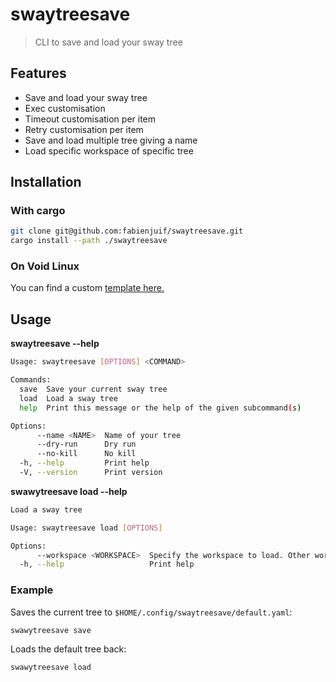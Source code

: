 # swaytreesave

> CLI to save and load your sway tree

## Features

- Save and load your sway tree
- Exec customisation
- Timeout customisation per item
- Retry customisation per item
- Save and load multiple tree giving a name
- Load specific workspace of specific tree

## Installation

### With cargo

```bash
git clone git@github.com:fabienjuif/swaytreesave.git
cargo install --path ./swaytreesave
```

### On Void Linux

You can find a custom [template here.](https://github.com/fabienjuif/void-packages/pull/4)

## Usage

**swaytreesave --help**

```bash
Usage: swaytreesave [OPTIONS] <COMMAND>

Commands:
  save  Save your current sway tree
  load  Load a sway tree
  help  Print this message or the help of the given subcommand(s)

Options:
      --name <NAME>  Name of your tree
      --dry-run      Dry run
      --no-kill      No kill
  -h, --help         Print help
  -V, --version      Print version
```

**swawytreesave load --help**

```bash
Load a sway tree

Usage: swaytreesave load [OPTIONS]

Options:
      --workspace <WORKSPACE>  Specify the workspace to load. Other workspaces app will not be killed, and only this workspace apps will be loaded from config file
  -h, --help                   Print help
```

### Example

Saves the current tree to `$HOME/.config/swaytreesave/default.yaml`:

```bash
swawytreesave save
```

Loads the default tree back:

```bash
swawytreesave load
```
